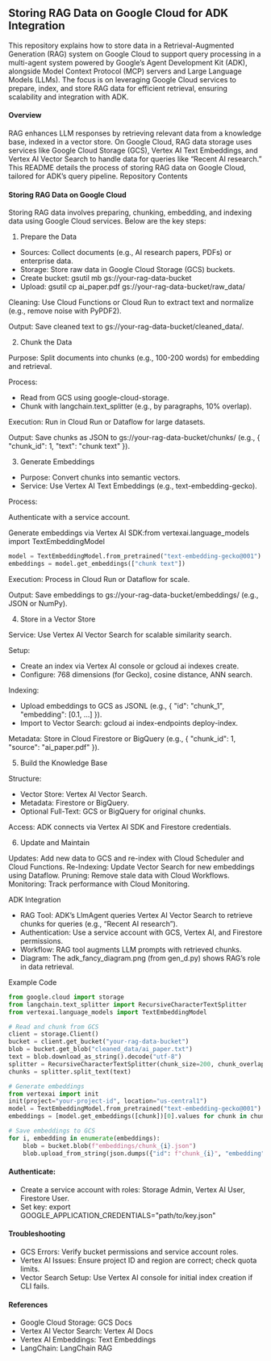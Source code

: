 ## Storing RAG Data on Google Cloud for ADK Integration

This repository explains how to store data in a Retrieval-Augmented Generation (RAG) system on Google Cloud to support query processing in a multi-agent system powered by Google’s Agent Development Kit (ADK), alongside Model Context Protocol (MCP) servers and Large Language Models (LLMs). The focus is on leveraging Google Cloud services to prepare, index, and store RAG data for efficient retrieval, ensuring scalability and integration with ADK.

#### Overview

RAG enhances LLM responses by retrieving relevant data from a knowledge base, indexed in a vector store. On Google Cloud, RAG data storage uses services like Google Cloud Storage (GCS), Vertex AI Text Embeddings, and Vertex AI Vector Search to handle data for queries like “Recent AI research.” This README details the process of storing RAG data on Google Cloud, tailored for ADK’s query pipeline.
Repository Contents

#### Storing RAG Data on Google Cloud

Storing RAG data involves preparing, chunking, embedding, and indexing data using Google Cloud services. Below are the key steps:

1. Prepare the Data

- Sources: Collect documents (e.g., AI research papers, PDFs) or enterprise data.
- Storage: Store raw data in Google Cloud Storage (GCS) buckets.
- Create bucket: gsutil mb gs://your-rag-data-bucket
- Upload: gsutil cp ai_paper.pdf gs://your-rag-data-bucket/raw_data/

Cleaning: Use Cloud Functions or Cloud Run to extract text and normalize (e.g., remove noise with PyPDF2).

Output: Save cleaned text to gs://your-rag-data-bucket/cleaned_data/.

2. Chunk the Data

Purpose: Split documents into chunks (e.g., 100-200 words) for embedding and retrieval.

Process:

- Read from GCS using google-cloud-storage.
- Chunk with langchain.text_splitter (e.g., by paragraphs, 10% overlap).

Execution: Run in Cloud Run or Dataflow for large datasets.

Output: Save chunks as JSON to gs://your-rag-data-bucket/chunks/ (e.g., { "chunk_id": 1, "text": "chunk text" }).

3. Generate Embeddings

- Purpose: Convert chunks into semantic vectors.
- Service: Use Vertex AI Text Embeddings (e.g., text-embedding-gecko).

Process:

Authenticate with a service account.

Generate embeddings via Vertex AI SDK:from vertexai.language_models import TextEmbeddingModel

```python
model = TextEmbeddingModel.from_pretrained("text-embedding-gecko@001")
embeddings = model.get_embeddings(["chunk text"])
```

Execution: Process in Cloud Run or Dataflow for scale.

Output: Save embeddings to gs://your-rag-data-bucket/embeddings/ (e.g., JSON or NumPy).

4. Store in a Vector Store

Service: Use Vertex AI Vector Search for scalable similarity search.

Setup:

- Create an index via Vertex AI console or gcloud ai indexes create.
- Configure: 768 dimensions (for Gecko), cosine distance, ANN search.

Indexing:

- Upload embeddings to GCS as JSONL (e.g., { "id": "chunk_1", "embedding": [0.1, ...] }).
- Import to Vector Search: gcloud ai index-endpoints deploy-index.

Metadata: Store in Cloud Firestore or BigQuery (e.g., { "chunk_id": 1, "source": "ai_paper.pdf" }).

5. Build the Knowledge Base

Structure:

- Vector Store: Vertex AI Vector Search.
- Metadata: Firestore or BigQuery.
- Optional Full-Text: GCS or BigQuery for original chunks.

Access: ADK connects via Vertex AI SDK and Firestore credentials.

6. Update and Maintain

Updates: Add new data to GCS and re-index with Cloud Scheduler and Cloud Functions.
Re-Indexing: Update Vector Search for new embeddings using Dataflow.
Pruning: Remove stale data with Cloud Workflows.
Monitoring: Track performance with Cloud Monitoring.

ADK Integration

- RAG Tool: ADK’s LlmAgent queries Vertex AI Vector Search to retrieve chunks for queries (e.g., “Recent AI research”).
- Authentication: Use a service account with GCS, Vertex AI, and Firestore permissions.
- Workflow: RAG tool augments LLM prompts with retrieved chunks.
- Diagram: The adk_fancy_diagram.png (from gen_d.py) shows RAG’s role in data retrieval.

Example Code

```python
from google.cloud import storage
from langchain.text_splitter import RecursiveCharacterTextSplitter
from vertexai.language_models import TextEmbeddingModel

# Read and chunk from GCS
client = storage.Client()
bucket = client.get_bucket("your-rag-data-bucket")
blob = bucket.get_blob("cleaned_data/ai_paper.txt")
text = blob.download_as_string().decode("utf-8")
splitter = RecursiveCharacterTextSplitter(chunk_size=200, chunk_overlap=20)
chunks = splitter.split_text(text)

# Generate embeddings
from vertexai import init
init(project="your-project-id", location="us-central1")
model = TextEmbeddingModel.from_pretrained("text-embedding-gecko@001")
embeddings = [model.get_embeddings([chunk])[0].values for chunk in chunks]

# Save embeddings to GCS
for i, embedding in enumerate(embeddings):
    blob = bucket.blob(f"embeddings/chunk_{i}.json")
    blob.upload_from_string(json.dumps({"id": f"chunk_{i}", "embedding": embedding}))
```

#### Authenticate:

- Create a service account with roles: Storage Admin, Vertex AI User, Firestore User.
- Set key: export GOOGLE_APPLICATION_CREDENTIALS="path/to/key.json"

#### Troubleshooting

- GCS Errors: Verify bucket permissions and service account roles.
- Vertex AI Issues: Ensure project ID and region are correct; check quota limits.
- Vector Search Setup: Use Vertex AI console for initial index creation if CLI fails.

#### References 

- Google Cloud Storage: GCS Docs
- Vertex AI Vector Search: Vertex AI Docs
- Vertex AI Embeddings: Text Embeddings
- LangChain: LangChain RAG
